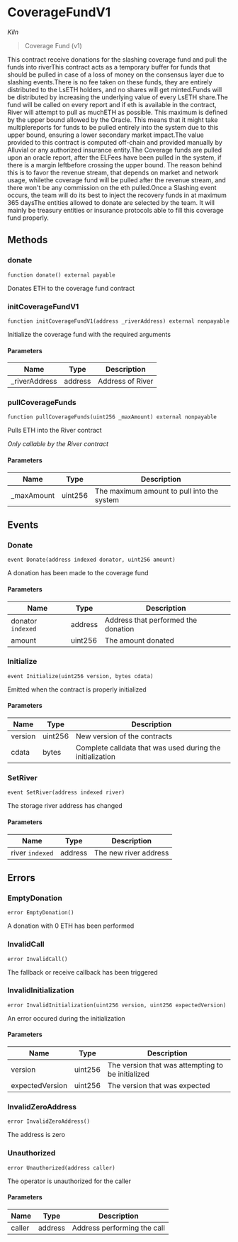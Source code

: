 # CoverageFundV1

*Kiln*

> Coverage Fund (v1)

This contract receive donations for the slashing coverage fund and pull the funds into riverThis contract acts as a temporary buffer for funds that should be pulled in case of a loss of money on the consensus layer due to slashing events.There is no fee taken on these funds, they are entirely distributed to the LsETH holders, and no shares will get minted.Funds will be distributed by increasing the underlying value of every LsETH share.The fund will be called on every report and if eth is available in the contract, River will attempt to pull as muchETH as possible. This maximum is defined by the upper bound allowed by the Oracle. This means that it might take multiplereports for funds to be pulled entirely into the system due to this upper bound, ensuring a lower secondary market impact.The value provided to this contract is computed off-chain and provided manually by Alluvial or any authorized insurance entity.The Coverage funds are pulled upon an oracle report, after the ELFees have been pulled in the system, if there is a margin leftbefore crossing the upper bound. The reason behind this is to favor the revenue stream, that depends on market and network usage, whilethe coverage fund will be pulled after the revenue stream, and there won&#39;t be any commission on the eth pulled.Once a Slashing event occurs, the team will do its best to inject the recovery funds in at maximum 365 daysThe entities allowed to donate are selected by the team. It will mainly be treasury entities or insurance protocols able to fill this coverage fund properly.



## Methods

### donate

```solidity
function donate() external payable
```

Donates ETH to the coverage fund contract




### initCoverageFundV1

```solidity
function initCoverageFundV1(address _riverAddress) external nonpayable
```

Initialize the coverage fund with the required arguments



#### Parameters

| Name | Type | Description |
|---|---|---|
| _riverAddress | address | Address of River |

### pullCoverageFunds

```solidity
function pullCoverageFunds(uint256 _maxAmount) external nonpayable
```

Pulls ETH into the River contract

*Only callable by the River contract*

#### Parameters

| Name | Type | Description |
|---|---|---|
| _maxAmount | uint256 | The maximum amount to pull into the system |



## Events

### Donate

```solidity
event Donate(address indexed donator, uint256 amount)
```

A donation has been made to the coverage fund



#### Parameters

| Name | Type | Description |
|---|---|---|
| donator `indexed` | address | Address that performed the donation |
| amount  | uint256 | The amount donated |

### Initialize

```solidity
event Initialize(uint256 version, bytes cdata)
```

Emitted when the contract is properly initialized



#### Parameters

| Name | Type | Description |
|---|---|---|
| version  | uint256 | New version of the contracts |
| cdata  | bytes | Complete calldata that was used during the initialization |

### SetRiver

```solidity
event SetRiver(address indexed river)
```

The storage river address has changed



#### Parameters

| Name | Type | Description |
|---|---|---|
| river `indexed` | address | The new river address |



## Errors

### EmptyDonation

```solidity
error EmptyDonation()
```

A donation with 0 ETH has been performed




### InvalidCall

```solidity
error InvalidCall()
```

The fallback or receive callback has been triggered




### InvalidInitialization

```solidity
error InvalidInitialization(uint256 version, uint256 expectedVersion)
```

An error occured during the initialization



#### Parameters

| Name | Type | Description |
|---|---|---|
| version | uint256 | The version that was attempting to be initialized |
| expectedVersion | uint256 | The version that was expected |

### InvalidZeroAddress

```solidity
error InvalidZeroAddress()
```

The address is zero




### Unauthorized

```solidity
error Unauthorized(address caller)
```

The operator is unauthorized for the caller



#### Parameters

| Name | Type | Description |
|---|---|---|
| caller | address | Address performing the call |


